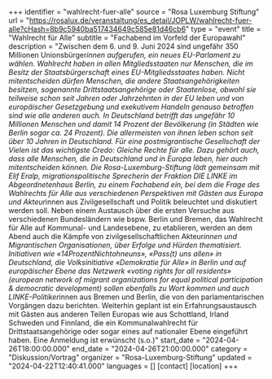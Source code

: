 +++
identifier = "wahlrecht-fuer-alle"
source = "Rosa Luxemburg Stiftung"
url = "https://rosalux.de/veranstaltung/es_detail/JOPLW/wahlrecht-fuer-alle?cHash=8b9c5940ba517434649c585e81d46cb6"
type = "event"
title = "Wahlrecht für Alle"
subtitle = "Fachabend im Vorfeld der Europawahl"
description = "Zwischen dem 6. und 9. Juni 2024 sind ungefähr 350 Millionen Unionsbürger*innen aufgerufen, ein neues EU-Parlament zu wählen. Wahlrecht haben in allen Mitgliedsstaaten nur Menschen, die im Besitz der Staatsbürgerschaft eines EU-Mitgliedsstaates haben. Nicht mitentscheiden dürfen Menschen, die andere Staatsangehörigkeiten besitzen, sogenannte Drittstaatsangehörige oder Staatenlose, obwohl sie teilweise schon seit Jahren oder Jahrzehnten in der EU leben und von europäischer Gesetzgebung und exekutivem Handeln genauso betroffen sind wie alle anderen auch. In Deutschland betrifft das ungefähr 10 Millionen Menschen und damit 14 Prozent der Bevölkerung (in Städten wie Berlin sogar ca. 24 Prozent). Die allermeisten von ihnen leben schon seit über 10 Jahren in Deutschland. Für eine postmigrantische Gesellschaft der Vielen ist das wichtigste Credo: Gleiche Rechte für alle. Dazu gehört auch, dass alle Menschen, die in Deutschland und in Europa leben, hier auch mitentscheiden können. 
Die Rosa-Luxemburg-Stiftung lädt gemeinsam mit Elif Eralp, migrationspolitische Sprecherin der Fraktion DIE LINKE im Abgeordnetenhaus Berlin, zu einem Fachabend ein, bei dem die Frage des Wahlrechts für Alle aus verschiedenen Perspektiven mit Gästen aus Europa und Akteur*innen aus Zivilgesellschaft und Politik beleuchtet und diskutiert werden soll. 
Neben einem Austausch über die ersten Versuche aus verschiedenen Bundesländern wie bspw. Berlin und Bremen, das Wahlrecht für Alle auf Kommunal- und Landesebene, zu etablieren, werden an dem Abend auch die Kämpfe von zivilgesellschaftlichen Akteur*innen und Migrantischen Organisationen, über Erfolge und Hürden thematisiert. Initiativen wie «14ProzentNichtohneuns», «Pass(t) uns allen» in Deutschland, die Volksinitiative «Demokratie für Alle» in Berlin und auf europäischer Ebene das Netzwerk «voting rights for all residents» (european network of migrant organizations for equal political participation & democratic development) sollen ebenfalls zu Wort kommen und auch LINKE-Politiker*innen aus Bremen und Berlin, die von den parlamentarischen Vorgängen dazu berichten. Weiterhin geplant ist ein Erfahrungsaustausch mit Gästen aus anderen Teilen Europas wie aus Schottland, Irland Schweden und Finnland, die ein Kommunalwahlrecht für Drittstaatsangehörige oder sogar eines auf nationaler Ebene eingeführt haben. 
Eine Anmeldung ist erwünscht (s.o.)"
start_date = "2024-04-26T18:00:00.000"
end_date = "2024-04-26T21:00:00.000"
category = "Diskussion/Vortrag"
organizer = "Rosa-Luxemburg-Stiftung"
updated = "2024-04-22T12:40:41.000"
languages = []
[contact]
[location]
+++